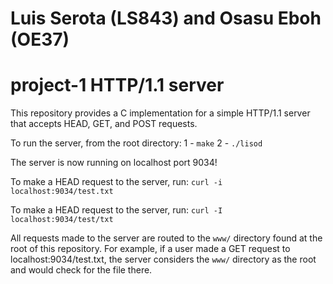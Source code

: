 # Luis Serota (LS843) and Osasu Eboh (OE37)

# project-1 HTTP/1.1 server

This repository provides a C implementation for a simple HTTP/1.1 server that accepts
HEAD, GET, and POST requests.

To run the server, from the root directory:
1 - `make`
2 - `./lisod`

The server is now running on localhost port 9034!

To make a HEAD request to the server, run:
`curl -i localhost:9034/test.txt`

To make a HEAD request to the server, run:
`curl -I localhost:9034/test/txt`

All requests made to the server are routed to the `www/` directory found at the
root of this repository. For example, if a user made a GET request to localhost:9034/test.txt,
the server considers the `www/` directory as the root and would check for the file there.
